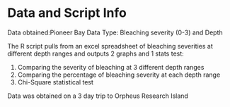 # Data and Script Info
Data obtained:Pioneer Bay 
Data Type: Bleaching severity (0-3) and Depth

The R script pulls from an excel spreadsheet of bleaching severities at different depth ranges and outputs 2 graphs and 1 stats test: 
1. Comparing the severity of bleaching at 3 different depth ranges
2. Comparing the percentage of bleaching severity at each depth range
3. Chi-Square statistical test

Data was obtained on a 3 day trip to Orpheus Research Island 
